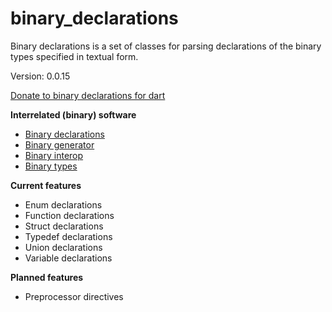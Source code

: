 binary_declarations
=====

Binary declarations is a set of classes for parsing declarations of the binary types specified in textual form.

Version: 0.0.15

[Donate to binary declarations for dart](https://www.paypal.com/cgi-bin/webscr?cmd=_donations&business=binary.dart@gmail.com&item_name=binary.declarations.for.dart&currency_code=USD)

**Interrelated (binary) software**

- [Binary declarations](https://pub.dartlang.org/packages/binary_declarations)
- [Binary generator](https://pub.dartlang.org/packages/binary_generator)
- [Binary interop](https://pub.dartlang.org/packages/binary_interop)
- [Binary types](https://pub.dartlang.org/packages/binary_types)

**Current features**

- Enum declarations
- Function declarations
- Struct declarations
- Typedef declarations
- Union declarations
- Variable declarations

**Planned features**

- Preprocessor directives


